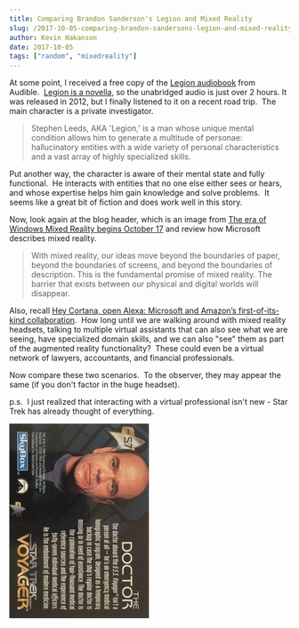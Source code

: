```yaml
---
title: Comparing Brandon Sanderson's Legion and Mixed Reality
slug: /2017-10-05-comparing-brandon-sandersons-legion-and-mixed-reality
author: Kevin Hakanson
date: 2017-10-05
tags: ["random", "mixedreality"]
---
```

At some point, I received a free copy of the [Legion audiobook](https://www.audible.com/pd/Sci-Fi-Fantasy/Legion-Audiobook/B009GJVJC4/ref=a_search_c4_1_2_srTtl?qid=1507206788&sr=1-2) from Audible.  [Legion is a novella](https://brandonsanderson.com/books/legion/legion/), so the unabridged audio is just over 2 hours. It was released in 2012, but I finally listened to it on a recent road trip.  The main character is a private investigator.

> Stephen Leeds, AKA 'Legion,' is a man whose unique mental condition allows him to generate a multitude of personae: hallucinatory entities with a wide variety of personal characteristics and a vast array of highly specialized skills.

Put another way, the character is aware of their mental state and fully functional.  He interacts with entities that no one else either sees or hears, and whose expertise helps him gain knowledge and solve problems.  It seems like a great bit of fiction and does work well in this story.

Now, look again at the blog header, which is an image from [The era of Windows Mixed Reality begins October 17](https://blogs.windows.com/windowsexperience/2017/10/03/the-era-of-windows-mixed-reality-begins-october-17/) and review how Microsoft describes mixed reality.

> With mixed reality, our ideas move beyond the boundaries of paper, beyond the boundaries of screens, and beyond the boundaries of description. This is the fundamental promise of mixed reality. The barrier that exists between our physical and digital worlds will disappear.

Also, recall [Hey Cortana, open Alexa: Microsoft and Amazon’s first-of-its-kind collaboration](https://blogs.microsoft.com/blog/2017/08/30/hey-cortana-open-alexa-microsoft-amazons-first-kind-collaboration/).  How long until we are walking around with mixed reality headsets, talking to multiple virtual assistants that can also see what we are seeing, have specialized domain skills, and we can also "see" them as part of the augmented reality functionality?  These could even be a virtual network of lawyers, accountants, and financial professionals.

Now compare these two scenarios.  To the observer, they may appear the same (if you don't factor in the huge headset).

p.s.  I just realized that interacting with a virtual professional isn't new - Star Trek has already thought of everything.

[![The Doctor from Star Trek: Voyager](images/89986-6390166Bk.jpg)](images/89986-6390166Bk.jpg)